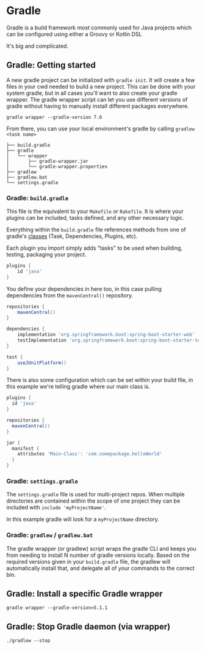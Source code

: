 # Gradle

Gradle is a build framework most commonly used for Java projects which can be configured using either a Groovy or Kotlin DSL

It's big and complicated.

## Gradle: Getting started

A new gradle project can be initialized with `gradle init`. It will create a few files in your cwd needed to build a new project.
This can be done with your system gradle, but in all cases you'll want to also create your gradle wrapper. The gradle wrapper script
can let you use different versions of gradle without having to manually install different packages everywhere.

`gradle wrapper --gradle-version 7.6`

From there, you can use your local environment's gradle by calling `gradlew <task name>`
```
├── build.gradle
├── gradle
│   └── wrapper
│       ├── gradle-wrapper.jar
│       └── gradle-wrapper.properties
├── gradlew
├── gradlew.bat
└── settings.gradle
```

### Gradle: `build.gradle`

This file is the equivalent to your `Makefile` or `Rakefile`. It is where your plugins can be included, tasks defined, and any other
necessary logic.

Everything within the `build.gradle` file references methods from one of gradle's [classes](https://docs.gradle.org/current/javadoc/org/gradle/api/Project.html) (Task, Dependencies, Plugins, etc).

Each plugin you import simply adds "tasks" to be used when building, testing, packaging your project.
```groovy
plugins {
    id 'java'
}
```

You define your dependencies in here too, in this case pulling dependencies from the `mavenCentral()` repository.
```groovy
repositories {
    mavenCentral()
}

dependencies {
    implementation 'org.springframework.boot:spring-boot-starter-web'
    testImplementation 'org.springframework.boot:spring-boot-starter-test'
}

test {
    useJUnitPlatform()
}
```

There is also some configuration which can be set within your build file, in this example we're telling gradle where our
main class is.
```groovy
plugins {
  id 'java'
}

repositories {
  mavenCentral()
}

jar {
  manifest {
    attributes 'Main-Class': 'com.somepackage.helloWorld'
  }
}
```

### Gradle: `settings.gradle`

The `settings.gradle` file is used for multi-project repos. When multiple directories are contained within the scope of one project
they can be included with `include 'myProjectName'`.

In this example gradle will look for a `myProjectName` directory.

### Gradle: `gradlew` / `gradlew.bat`

The gradle wrapper (or gradlew) script wraps the gradle CLI and keeps you from needing to install N number of gradle versions locally.
Based on the required versions given in your `build.gradle` file, the gradlew will automatically install that, and delegate all of your
commands to the correct bin.

## Gradle: Install a specific Gradle wrapper

```console
gradle wrapper --gradle-version=5.1.1
```

## Gradle: Stop Gradle daemon (via wrapper)

```console
./gradlew --stop
```
